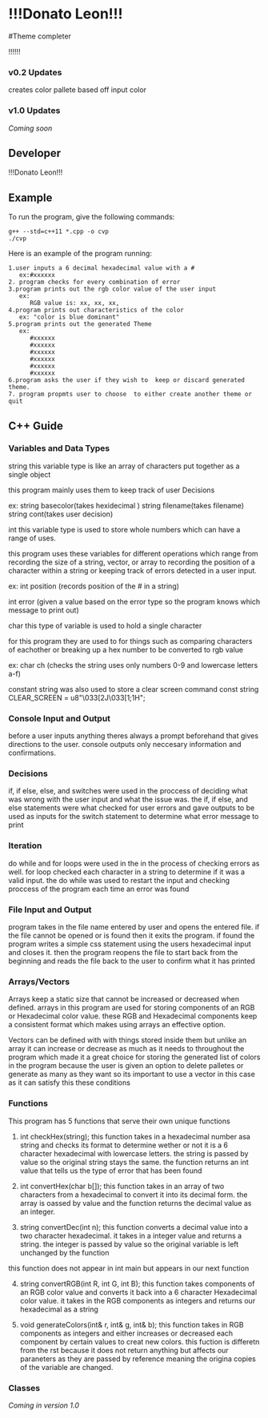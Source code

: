 # !!!Donato Leon!!!

#Theme completer

!!!!!!

### v0.2 Updates

creates color pallete based off input color

### v1.0 Updates

*Coming soon*


## Developer

!!!Donato Leon!!!

## Example

To run the program, give the following commands:

```
g++ --std=c++11 *.cpp -o cvp
./cvp
```

Here is an example of the program running:

```
1.user inputs a 6 decimal hexadecimal value with a #
   ex:#xxxxxx
2. program checks for every combination of error
3.program prints out the rgb color value of the user input
   ex:
      RGB value is: xx, xx, xx,
4.program prints out characteristics of the color
   ex: "color is blue dominant"
5.program prints out the generated Theme
   ex: 
      #xxxxxx
      #xxxxxx
      #xxxxxx
      #xxxxxx
      #xxxxxx
      #xxxxxx
6.program asks the user if they wish to  keep or discard generated theme.
7. program propmts user to choose  to either create another theme or quit

```

## C++ Guide

### Variables and Data Types
string 
this variable type is like an array of characters put together as a single object

this program mainly uses them to keep track of user Decisions

ex:
string basecolor(takes hexidecimal )
string filename(takes filename)
string cont(takes user decision)

int
this variable type is used to store whole numbers which can have a range of uses. 

this program uses these variables for different operations which range from recording the size of a string, vector, or array to recording the position of a character within a string or keeping track of errors detected in a user input.

ex:
int position (records position of the # in a string)

int error (given a value based on the error type so the program knows which message to print out)

char
this type of variable is used to hold a single character

for this program they are used to for things such as
comparing characters of eachother or breaking up a hex number to be converted to rgb value

ex:
char ch (checks the string uses only numbers 0-9 and lowercase letters a-f)

constant string was also used to store a clear screen command
const string CLEAR_SCREEN = u8"\033[2J\033[1;1H";



### Console Input and Output

before a user inputs anything theres always a prompt beforehand that gives directions to the user. 
console outputs only neccesary information and confirmations.

### Decisions

if, if else, else, and switches were used in the proccess of deciding what was wrong with the user input and what the issue was.
the if, if else, and else statements were what checked for user errors and gave outputs to be used as inputs for the switch statement to determine what error message to print

### Iteration

do while and for loops were used in the in the process of checking errors as well. for loop checked each character in a string to determine if it was a valid input. the do while was used to restart the input and checking proccess of the program each time an error was found

### File Input and Output

program takes in the file name entered by user and opens the entered file. if the file cannot be opened or is found then it exits the program. if found the program writes a simple css statement using the users hexadecimal input and closes it. then the program reopens the file to start back from the beginning and reads the file back to the user to confirm what it has printed

### Arrays/Vectors

Arrays keep a static size that cannot be increased or decreased when defined. arrays in this program are used for storing components of an RGB or Hexadecimal color value. these RGB and Hexadecimal components keep a consistent format which makes using arrays an effective option.

Vectors can be defined with with things stored inside them but unlike an array it can increase or decrease as much as it needs to throughout the program which made it a great choice for storing the generated list of colors in the program because the user is given an option to delete palletes or generate as many as they want so its important to use a vector in this case as it can satisfy this these conditions

### Functions
This program has 5 functions that serve their own unique functions

1. int checkHex(string);
this function takes in a hexadecimal number asa string and checks its format to determine wether or not it is a 6 character hexadecimal with lowercase letters. the string is passed by value so the original string stays the same. the function returns an int value that tells us the type of error that has been found

2. int convertHex(char b[]);
this function takes in an array of two characters from a hexadecimal to convert it into its decimal form. the array is oassed by value and the function returns the decimal value as an integer.

3. string convertDec(int n);
this function converts a decimal value into a two character hexadecimal. it takes in a integer value and returns a string.
the integer is passed by value so the original variable is left unchanged by the function

this function does not appear in int main but appears in our next function

4. string convertRGB(int R, int G, int B);
this function takes components of an RGB color value and converts it back into a 6 character Hexadecimal color value. it takes in the RGB components as integers and returns our hexadecimal as a string

5. void generateColors(int& r, int& g, int& b);
this function takes in RGB components as integers and either increases or decreased each component by certain values to creat new colors. this fuction is differetn from the rst because it does not return anything but affects our paraneters as they are passed by reference meaning the origina copies of the variable are changed.

### Classes

*Coming in version 1.0*
